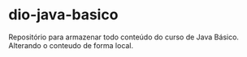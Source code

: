 # dio-java-basico
Repositório para armazenar todo conteúdo do curso de Java Básico.
Alterando o conteudo de forma local.
